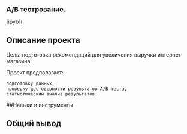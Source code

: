 <span style="font-size: 18px;"><b> А/В тестрование. </span></b>

[ipyb](

## Описание проекта

Цель: подготовка рекомендаций для увеличения выручки интернет магазина.

Проект предполагает:

    подготовку данных,
    проверку достоверности результатов А/В теста,
    статистический анализ результатов.

##Навыки и инструменты


## Общий вывод
